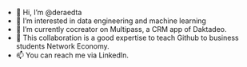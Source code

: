 - 👋 Hi, I’m @deraedta
- 👀 I’m interested in data engineering and machine learning
- 🌱 I’m currently cocreator on Multipass, a CRM app of Daktadeo.
- 💞️ This collaboration is a good expertise to teach Github to business students Network Economy.
- 📫 You can reach me via LinkedIn.

<!---
deraedta/deraedta is a ✨ special ✨ repository because its `README.md` (this file) appears on your GitHub profile.
You can click the Preview link to take a look at your changes.
--->
